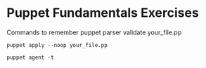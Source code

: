 # Puppet Fundamentals Exercises

Commands to remember
    puppet parser validate your_file.pp

    puppet apply --noop your_file.pp

    puppet agent -t
